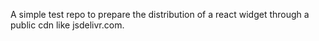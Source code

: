 A simple test repo to prepare the distribution
of a react widget through a public cdn like jsdelivr.com.

